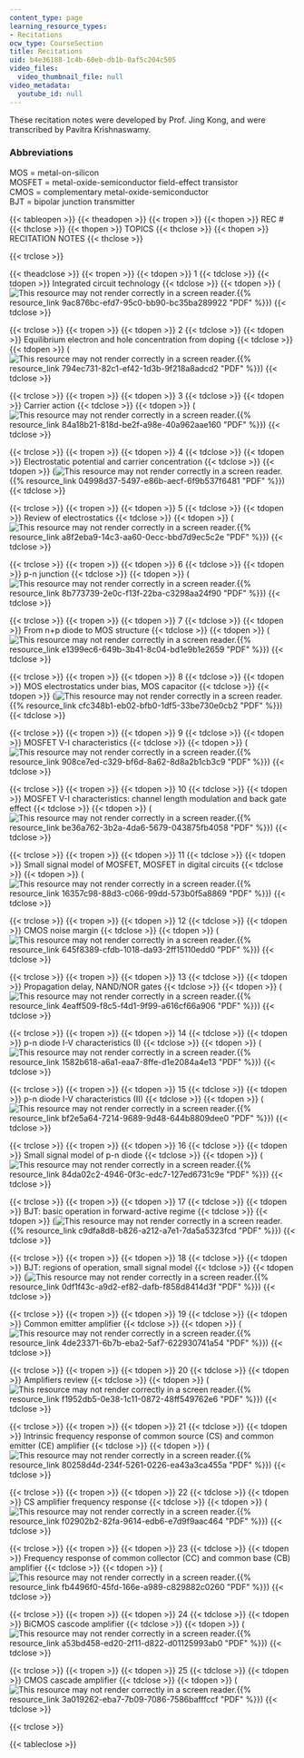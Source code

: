 ```yaml
---
content_type: page
learning_resource_types:
- Recitations
ocw_type: CourseSection
title: Recitations
uid: b4e36188-1c4b-60eb-db1b-0af5c204c505
video_files:
  video_thumbnail_file: null
video_metadata:
  youtube_id: null
---
```


These recitation notes were developed by Prof. Jing Kong, and were transcribed by Pavitra Krishnaswamy.

### Abbreviations

MOS = metal-on-silicon  
MOSFET = metal-oxide-semiconductor field-effect transistor  
CMOS = complementary metal-oxide-semiconductor  
BJT = bipolar junction transmitter

{{< tableopen >}}
{{< theadopen >}}
{{< tropen >}}
{{< thopen >}}
REC #
{{< thclose >}}
{{< thopen >}}
TOPICS
{{< thclose >}}
{{< thopen >}}
RECITATION NOTES
{{< thclose >}}

{{< trclose >}}

{{< theadclose >}}
{{< tropen >}}
{{< tdopen >}}
1
{{< tdclose >}}
{{< tdopen >}}
Integrated circuit technology
{{< tdclose >}}
{{< tdopen >}}
(![This resource may not render correctly in a screen reader.](/images/inacessible.gif){{% resource_link 9ac876bc-efd7-95c0-bb90-bc35ba289922 "PDF" %}})
{{< tdclose >}}

{{< trclose >}}
{{< tropen >}}
{{< tdopen >}}
2
{{< tdclose >}}
{{< tdopen >}}
Equilibrium electron and hole concentration from doping
{{< tdclose >}}
{{< tdopen >}}
(![This resource may not render correctly in a screen reader.](/images/inacessible.gif){{% resource_link 794ec731-82c1-ef42-1d3b-9f218a8adcd2 "PDF" %}})
{{< tdclose >}}

{{< trclose >}}
{{< tropen >}}
{{< tdopen >}}
3
{{< tdclose >}}
{{< tdopen >}}
Carrier action
{{< tdclose >}}
{{< tdopen >}}
(![This resource may not render correctly in a screen reader.](/images/inacessible.gif){{% resource_link 84a18b21-818d-be2f-a98e-40a962aae160 "PDF" %}})
{{< tdclose >}}

{{< trclose >}}
{{< tropen >}}
{{< tdopen >}}
4
{{< tdclose >}}
{{< tdopen >}}
Electrostatic potential and carrier concentration
{{< tdclose >}}
{{< tdopen >}}
(![This resource may not render correctly in a screen reader.](/images/inacessible.gif){{% resource_link 04998d37-5497-e86b-aecf-6f9b537f6481 "PDF" %}})
{{< tdclose >}}

{{< trclose >}}
{{< tropen >}}
{{< tdopen >}}
5
{{< tdclose >}}
{{< tdopen >}}
Review of electrostatics
{{< tdclose >}}
{{< tdopen >}}
(![This resource may not render correctly in a screen reader.](/images/inacessible.gif){{% resource_link a8f2eba9-14c3-aa60-0ecc-bbd7d9ec5c2e "PDF" %}})
{{< tdclose >}}

{{< trclose >}}
{{< tropen >}}
{{< tdopen >}}
6
{{< tdclose >}}
{{< tdopen >}}
p-n junction
{{< tdclose >}}
{{< tdopen >}}
(![This resource may not render correctly in a screen reader.](/images/inacessible.gif){{% resource_link 8b773739-2e0c-f13f-22ba-c3298aa24f90 "PDF" %}})
{{< tdclose >}}

{{< trclose >}}
{{< tropen >}}
{{< tdopen >}}
7
{{< tdclose >}}
{{< tdopen >}}
From n+p diode to MOS structure
{{< tdclose >}}
{{< tdopen >}}
(![This resource may not render correctly in a screen reader.](/images/inacessible.gif){{% resource_link e1399ec6-649b-3b41-8c04-bd1e9b1e2659 "PDF" %}})
{{< tdclose >}}

{{< trclose >}}
{{< tropen >}}
{{< tdopen >}}
8
{{< tdclose >}}
{{< tdopen >}}
MOS electrostatics under bias, MOS capacitor
{{< tdclose >}}
{{< tdopen >}}
(![This resource may not render correctly in a screen reader.](/images/inacessible.gif){{% resource_link cfc348b1-eb02-bfb0-1df5-33be730e0cb2 "PDF" %}})
{{< tdclose >}}

{{< trclose >}}
{{< tropen >}}
{{< tdopen >}}
9
{{< tdclose >}}
{{< tdopen >}}
MOSFET V-I characteristics
{{< tdclose >}}
{{< tdopen >}}
(![This resource may not render correctly in a screen reader.](/images/inacessible.gif){{% resource_link 908ce7ed-c329-bf6d-8a62-8d8a2b1cb3c9 "PDF" %}})
{{< tdclose >}}

{{< trclose >}}
{{< tropen >}}
{{< tdopen >}}
10
{{< tdclose >}}
{{< tdopen >}}
MOSFET V-I characteristics: channel length modulation and back gate effect
{{< tdclose >}}
{{< tdopen >}}
(![This resource may not render correctly in a screen reader.](/images/inacessible.gif){{% resource_link be36a762-3b2a-4da6-5679-043875fb4058 "PDF" %}})
{{< tdclose >}}

{{< trclose >}}
{{< tropen >}}
{{< tdopen >}}
11
{{< tdclose >}}
{{< tdopen >}}
Small signal model of MOSFET, MOSFET in digital circuits
{{< tdclose >}}
{{< tdopen >}}
(![This resource may not render correctly in a screen reader.](/images/inacessible.gif){{% resource_link 16357c98-88d3-c066-99dd-573b0f5a8869 "PDF" %}})
{{< tdclose >}}

{{< trclose >}}
{{< tropen >}}
{{< tdopen >}}
12
{{< tdclose >}}
{{< tdopen >}}
CMOS noise margin
{{< tdclose >}}
{{< tdopen >}}
(![This resource may not render correctly in a screen reader.](/images/inacessible.gif){{% resource_link 645f8389-cfdb-1018-da93-2ff15110edd0 "PDF" %}})
{{< tdclose >}}

{{< trclose >}}
{{< tropen >}}
{{< tdopen >}}
13
{{< tdclose >}}
{{< tdopen >}}
Propagation delay, NAND/NOR gates
{{< tdclose >}}
{{< tdopen >}}
(![This resource may not render correctly in a screen reader.](/images/inacessible.gif){{% resource_link 4eaff509-f8c5-f4d1-9f99-a616cf66a906 "PDF" %}})
{{< tdclose >}}

{{< trclose >}}
{{< tropen >}}
{{< tdopen >}}
14
{{< tdclose >}}
{{< tdopen >}}
p-n diode I-V characteristics (I)
{{< tdclose >}}
{{< tdopen >}}
(![This resource may not render correctly in a screen reader.](/images/inacessible.gif){{% resource_link 1582b618-a6a1-eaa7-8ffe-d1e2084a4e13 "PDF" %}})
{{< tdclose >}}

{{< trclose >}}
{{< tropen >}}
{{< tdopen >}}
15
{{< tdclose >}}
{{< tdopen >}}
p-n diode I-V characteristics (II)
{{< tdclose >}}
{{< tdopen >}}
(![This resource may not render correctly in a screen reader.](/images/inacessible.gif){{% resource_link bf2e5a64-7214-9689-9d48-644b8809dee0 "PDF" %}})
{{< tdclose >}}

{{< trclose >}}
{{< tropen >}}
{{< tdopen >}}
16
{{< tdclose >}}
{{< tdopen >}}
Small signal model of p-n diode
{{< tdclose >}}
{{< tdopen >}}
(![This resource may not render correctly in a screen reader.](/images/inacessible.gif){{% resource_link 84da02c2-4946-0f3c-edc7-127ed6731c9e "PDF" %}})
{{< tdclose >}}

{{< trclose >}}
{{< tropen >}}
{{< tdopen >}}
17
{{< tdclose >}}
{{< tdopen >}}
BJT: basic operation in forward-active regime
{{< tdclose >}}
{{< tdopen >}}
(![This resource may not render correctly in a screen reader.](/images/inacessible.gif){{% resource_link c9dfa8d8-b826-a212-a7e1-7da5a5323fcd "PDF" %}})
{{< tdclose >}}

{{< trclose >}}
{{< tropen >}}
{{< tdopen >}}
18
{{< tdclose >}}
{{< tdopen >}}
BJT: regions of operation, small signal model
{{< tdclose >}}
{{< tdopen >}}
(![This resource may not render correctly in a screen reader.](/images/inacessible.gif){{% resource_link 0df1f43c-a9d2-ef82-dafb-f858d8414d3f "PDF" %}})
{{< tdclose >}}

{{< trclose >}}
{{< tropen >}}
{{< tdopen >}}
19
{{< tdclose >}}
{{< tdopen >}}
Common emitter amplifier
{{< tdclose >}}
{{< tdopen >}}
(![This resource may not render correctly in a screen reader.](/images/inacessible.gif){{% resource_link 4de23371-6b7b-eba2-5af7-622930741a54 "PDF" %}})
{{< tdclose >}}

{{< trclose >}}
{{< tropen >}}
{{< tdopen >}}
20
{{< tdclose >}}
{{< tdopen >}}
Amplifiers review
{{< tdclose >}}
{{< tdopen >}}
(![This resource may not render correctly in a screen reader.](/images/inacessible.gif){{% resource_link f1952db5-0e38-1c11-0872-48ff549762e6 "PDF" %}})
{{< tdclose >}}

{{< trclose >}}
{{< tropen >}}
{{< tdopen >}}
21
{{< tdclose >}}
{{< tdopen >}}
Intrinsic frequency response of common source (CS) and common emitter (CE) amplifier
{{< tdclose >}}
{{< tdopen >}}
(![This resource may not render correctly in a screen reader.](/images/inacessible.gif){{% resource_link 80258d4d-234f-5261-0226-ea43a3ca455a "PDF" %}})
{{< tdclose >}}

{{< trclose >}}
{{< tropen >}}
{{< tdopen >}}
22
{{< tdclose >}}
{{< tdopen >}}
CS amplifier frequency response
{{< tdclose >}}
{{< tdopen >}}
(![This resource may not render correctly in a screen reader.](/images/inacessible.gif){{% resource_link f02902b2-82fa-9614-edb6-e7d9f9aac464 "PDF" %}})
{{< tdclose >}}

{{< trclose >}}
{{< tropen >}}
{{< tdopen >}}
23
{{< tdclose >}}
{{< tdopen >}}
Frequency response of common collector (CC) and common base (CB) amplifier
{{< tdclose >}}
{{< tdopen >}}
(![This resource may not render correctly in a screen reader.](/images/inacessible.gif){{% resource_link fb4496f0-45fd-166e-a989-c829882c0260 "PDF" %}})
{{< tdclose >}}

{{< trclose >}}
{{< tropen >}}
{{< tdopen >}}
24
{{< tdclose >}}
{{< tdopen >}}
BiCMOS cascode amplifier
{{< tdclose >}}
{{< tdopen >}}
(![This resource may not render correctly in a screen reader.](/images/inacessible.gif){{% resource_link a53bd458-ed20-2f11-d822-d01125993ab0 "PDF" %}})
{{< tdclose >}}

{{< trclose >}}
{{< tropen >}}
{{< tdopen >}}
25
{{< tdclose >}}
{{< tdopen >}}
CMOS cascade amplifier
{{< tdclose >}}
{{< tdopen >}}
(![This resource may not render correctly in a screen reader.](/images/inacessible.gif){{% resource_link 3a019262-eba7-7b09-7086-7586bafffccf "PDF" %}})
{{< tdclose >}}

{{< trclose >}}

{{< tableclose >}}